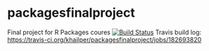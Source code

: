 # packagesfinalproject
Final project for R Packages coures
[![Build Status](https://travis-ci.org/khailper/packagesfinalproject.svg?branch=master)](https://travis-ci.org/khailper/packagesfinalproject)
Travis build log: https://travis-ci.org/khailper/packagesfinalproject/jobs/182693820
